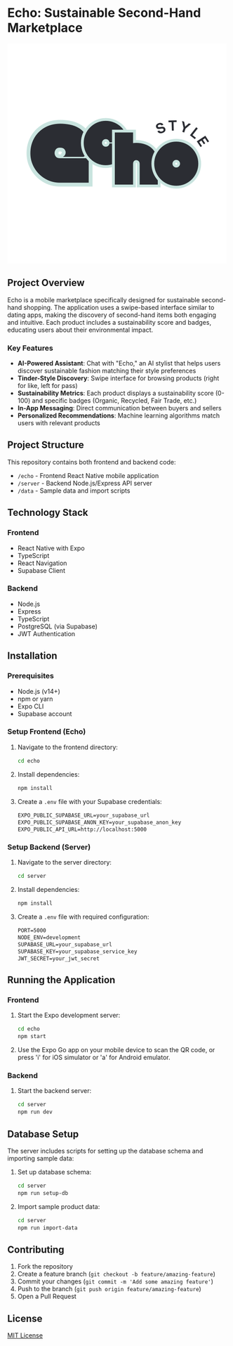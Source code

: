# Echo: Sustainable Second-Hand Marketplace

![Echo Logo](echo/assets/icon.png)

## Project Overview

Echo is a mobile marketplace specifically designed for sustainable second-hand shopping. The application uses a swipe-based interface similar to dating apps, making the discovery of second-hand items both engaging and intuitive. Each product includes a sustainability score and badges, educating users about their environmental impact.

### Key Features

- **AI-Powered Assistant**: Chat with "Echo," an AI stylist that helps users discover sustainable fashion matching their style preferences
- **Tinder-Style Discovery**: Swipe interface for browsing products (right for like, left for pass)
- **Sustainability Metrics**: Each product displays a sustainability score (0-100) and specific badges (Organic, Recycled, Fair Trade, etc.)
- **In-App Messaging**: Direct communication between buyers and sellers
- **Personalized Recommendations**: Machine learning algorithms match users with relevant products

## Project Structure

This repository contains both frontend and backend code:

- `/echo` - Frontend React Native mobile application
- `/server` - Backend Node.js/Express API server
- `/data` - Sample data and import scripts

## Technology Stack

### Frontend
- React Native with Expo
- TypeScript
- React Navigation
- Supabase Client

### Backend
- Node.js
- Express
- TypeScript
- PostgreSQL (via Supabase)
- JWT Authentication

## Installation

### Prerequisites
- Node.js (v14+)
- npm or yarn
- Expo CLI
- Supabase account

### Setup Frontend (Echo)

1. Navigate to the frontend directory:
   ```bash
   cd echo
   ```

2. Install dependencies:
   ```bash
   npm install
   ```

3. Create a `.env` file with your Supabase credentials:
   ```
   EXPO_PUBLIC_SUPABASE_URL=your_supabase_url
   EXPO_PUBLIC_SUPABASE_ANON_KEY=your_supabase_anon_key
   EXPO_PUBLIC_API_URL=http://localhost:5000
   ```

### Setup Backend (Server)

1. Navigate to the server directory:
   ```bash
   cd server
   ```

2. Install dependencies:
   ```bash
   npm install
   ```

3. Create a `.env` file with required configuration:
   ```
   PORT=5000
   NODE_ENV=development
   SUPABASE_URL=your_supabase_url
   SUPABASE_KEY=your_supabase_service_key
   JWT_SECRET=your_jwt_secret
   ```

## Running the Application

### Frontend

1. Start the Expo development server:
   ```bash
   cd echo
   npm start
   ```

2. Use the Expo Go app on your mobile device to scan the QR code, or press 'i' for iOS simulator or 'a' for Android emulator.

### Backend

1. Start the backend server:
   ```bash
   cd server
   npm run dev
   ```

## Database Setup

The server includes scripts for setting up the database schema and importing sample data:

1. Set up database schema:
   ```bash
   cd server
   npm run setup-db
   ```

2. Import sample product data:
   ```bash
   cd server
   npm run import-data
   ```

## Contributing

1. Fork the repository
2. Create a feature branch (`git checkout -b feature/amazing-feature`)
3. Commit your changes (`git commit -m 'Add some amazing feature'`)
4. Push to the branch (`git push origin feature/amazing-feature`)
5. Open a Pull Request

## License

[MIT License](LICENSE) 